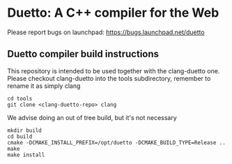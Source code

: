 Duetto: A C++ compiler for the Web
==================================

Please report bugs on launchpad:
https://bugs.launchpad.net/duetto

Duetto compiler build instructions
----------------------------------

This repository is intended to be used together with the clang-duetto
one. Please checkout clang-duetto into the tools subdirectory, remember to
rename it as simply clang

```
cd tools
git clone <clang-duetto-repo> clang
```

We advise doing an out of tree build, but it's not necessary

```
mkdir build
cd build
cmake -DCMAKE_INSTALL_PREFIX=/opt/duetto -DCMAKE_BUILD_TYPE=Release ..
make
make install
```
